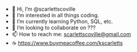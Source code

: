 - 👋 Hi, I’m @scarlettscoville
- 👀 I’m interested in all things coding.
- 🌱 I’m currently learning Python, SQL, etc.
- 💞️ I’m looking to collaborate on ???
- 📫 How to reach me: scarlettscoville@gmail.com
- ☕ https://www.buymeacoffee.com/kscarletts

<!---
scarlettscoville/scarlettscoville is a ✨ special ✨ repository because its `README.md` (this file) appears on your GitHub profile.
You can click the Preview link to take a look at your changes.
--->
